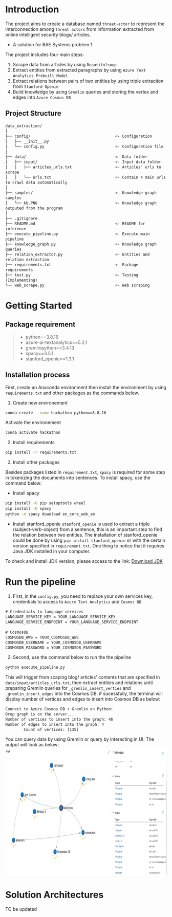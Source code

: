 # Introduction 
The project aims to create a database named `threat-actor` to represent the interconnection among `threat actors` from information extracted from online intelligent security blogs/ articles.

* A solution for BAE Systems problem 1

The project includes four main steps:
1. Scrape data from articles by using `Beautifulsoup`
2. Extract entities from extracted paragraphs by using `Azure Text Analytics Prebuilt Model`
3. Extract relations between pairs of two entities by using triple extraction from `Stanford Openie`
4. Build knowledge by using `Gremlin` queries and storing the vertex and edges into `Azure Cosmos DB`

Project Structure
---------------------------------
```text
data_extraction/
│
├── config/                                     <- Configuration
│   ├── __init__.py
│   └── config.py                               <- Configuration file
│
├── data/                                       <- Data folder
│   ├── input/                                  <- Input data folder
│   │   ├── articles_urls.txt                   <- Articles' urls to scrape
│   │   └── urls.txt                            <- Contain 4 main urls to crawl data automatically
│
├── samples/                                    <- Knowledge graph samples
│   └── kb.PNG                                  <- Knowledge graph outputed from the program
│
├── .gitignore
├── README.md                                   <- README for inference
├── execute_pipeline.py                         <- Execute main pipeline
├── knowledge_graph.py                          <- Knowledge graph queries
├── relation_extractor.py                       <- Entities and relation extraction
├── requirements.txt                            <- Package requirements
├── test.py                                     <- Testing (Implementing)
└── web_scrape.py                               <- Web scraping
```

# Getting Started

## Package requirement
>- python==3.8.16
>- azure-ai-textanalytics==5.2.1
>- gremlinpython==3.4.13
>- spacy==3.5.1
>- stanford_openie==1.3.1

## Installation process
First, create an Anaconda environment then install the environment by using `requirements.txt` and other packages as the commands below.

1. Create new environement
```bash
conda create --name hackathon python==3.8.16
```
Activate the environement
```bash
conda activate hackathon
```
2. Install requirements
```bash
pip install -r requirements.txt
```
3. Install other packages

Besides packages listed in `requirement.txt`, `spacy` is required for some step in tokenizing the documents into sentences. To install spacy, use the command below:

* Install spacy
```bash
pip install -U pip setuptools wheel
pip install -U spacy
python -m spacy download en_core_web_sm
```
* Install stanford_openie
`stanford_openie` is used to extract a triple (subject-verb-object) from a sentence, this is an important step to find the relation between two entities. The installation of stanford_openie could be done by using `pip install stanford_openie` or with the certain version specified in `requirement.txt`. One thing to notice that it requires Java JDK installed in your computer.

To check and install JDK version, please access to the link: [Download JDK](https://www.oracle.com/java/technologies/downloads/)

# Run the pipeline
1. First, in the `config.py`, you need to replace your own services key, credentials to access to `Azure Text Analytics` and `Cosmos DB`.

```
# Credentials to language services
LANGUAGE_SERVICE_KEY = YOUR_LANGUAGE_SERVICE_KEY
LANGUAGE_SERVICE_ENDPOINT = YOUR_LANGUAGE_SERVICE_ENDPOINT

# CosmosDB
COSMOSDB_WWS = YOUR_COSMOSDB_WWS
COSMOSDB_USERNAME = YOUR_COSMOSDB_USERNAME
COSMOSDB_PASSWORD = YOUR_COSMOSDB_PASSWORD
```

2. Second, use the command below to run the the pipeline
```bash
python execute_pipeline.py
```

This will trigger from scaping blog/ articles' contents that are specified in `data/input/articles_urls.txt`, then extract entities and relations until preparing Gremlin queries for `_gremlin_insert_verties` and `_gremlin_insert_edges` into the Cosmos DB. if sucessfully, the terminal will display number of vertices and edges to insert into Cosmos DB as below:
```
Connect to Azure Cosmos DB + Gremlin on Python!
Drop graph is on the server...
Number of vertices to insert into the graph: 46
Number of edges to insert into the graph: 4
        Count of vertices: [135]
```
You can query data by using Gremlin or query by interacting in UI. The output will look as below:
<img src="samples/kb.png" width="800" height="400">

# Solution Architectures
TO be updated


